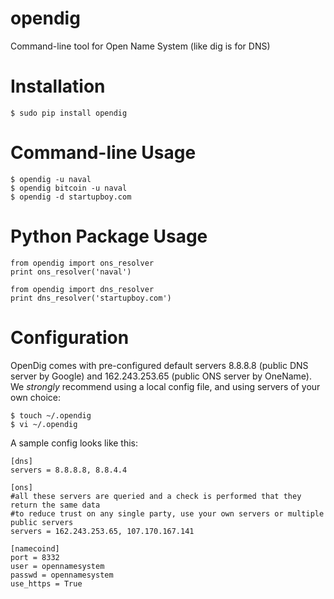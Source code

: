 opendig
=======

Command-line tool for Open Name System (like dig is for DNS)

Installation
=======

```
$ sudo pip install opendig
```

Command-line Usage
=======

```
$ opendig -u naval
$ opendig bitcoin -u naval
$ opendig -d startupboy.com
```

Python Package Usage
=======
```
from opendig import ons_resolver
print ons_resolver('naval')

from opendig import dns_resolver
print dns_resolver('startupboy.com')
```

Configuration
=======

OpenDig comes with pre-configured default servers 8.8.8.8 (public DNS server by Google) and 162.243.253.65 (public ONS server by OneName). We *strongly* recommend using a local config file, and using servers of your own choice:

```
$ touch ~/.opendig
$ vi ~/.opendig
```
A sample config looks like this:

```
[dns]
servers = 8.8.8.8, 8.8.4.4

[ons]
#all these servers are queried and a check is performed that they return the same data
#to reduce trust on any single party, use your own servers or multiple public servers
servers = 162.243.253.65, 107.170.167.141

[namecoind]
port = 8332
user = opennamesystem
passwd = opennamesystem
use_https = True
```
